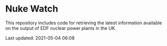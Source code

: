 # Nuke Watch

This repository includes code for retrieving the latest information available on the output of EDF nuclear power plants in the UK.

Last updated: 2021-05-04 06:08